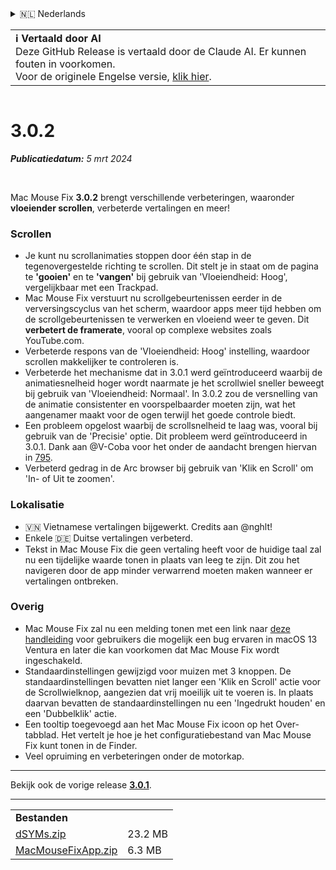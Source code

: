 <details>
<summary>🇳🇱 Nederlands</summary>

[🇬🇧 English (GitHub)](https://github.com/noah-nuebling/mac-mouse-fix/releases/tag/3.0.2)\
[🇦🇩 Català](https://redirect.macmousefix.com/?target=mmf-release&tag=3.0.2&locale=ca)\
[🇩🇪 Deutsch](https://redirect.macmousefix.com/?target=mmf-release&tag=3.0.2&locale=de)\
[🇪🇸 Español](https://redirect.macmousefix.com/?target=mmf-release&tag=3.0.2&locale=es)\
[🇫🇷 Français](https://redirect.macmousefix.com/?target=mmf-release&tag=3.0.2&locale=fr)\
[🇮🇩 Indonesia](https://redirect.macmousefix.com/?target=mmf-release&tag=3.0.2&locale=id)\
[🇮🇹 Italiano](https://redirect.macmousefix.com/?target=mmf-release&tag=3.0.2&locale=it)\
[🇭🇺 Magyar](https://redirect.macmousefix.com/?target=mmf-release&tag=3.0.2&locale=hu)\
**🇳🇱 Nederlands**\
[🇵🇱 Polski](https://redirect.macmousefix.com/?target=mmf-release&tag=3.0.2&locale=pl)\
[🇧🇷 Português (Brasil)](https://redirect.macmousefix.com/?target=mmf-release&tag=3.0.2&locale=pt-BR)\
[🇵🇹 Português (Portugal)](https://redirect.macmousefix.com/?target=mmf-release&tag=3.0.2&locale=pt-PT)\
[🇷🇴 Română](https://redirect.macmousefix.com/?target=mmf-release&tag=3.0.2&locale=ro)\
[🇸🇪 Svenska](https://redirect.macmousefix.com/?target=mmf-release&tag=3.0.2&locale=sv)\
[🇻🇳 Tiếng Việt](https://redirect.macmousefix.com/?target=mmf-release&tag=3.0.2&locale=vi)\
[🇹🇷 Türkçe](https://redirect.macmousefix.com/?target=mmf-release&tag=3.0.2&locale=tr)\
[🇨🇿 Čeština](https://redirect.macmousefix.com/?target=mmf-release&tag=3.0.2&locale=cs)\
[🇬🇷 Ελληνικά](https://redirect.macmousefix.com/?target=mmf-release&tag=3.0.2&locale=el)\
[🇷🇺 Русский](https://redirect.macmousefix.com/?target=mmf-release&tag=3.0.2&locale=ru)\
[🇺🇦 Українська](https://redirect.macmousefix.com/?target=mmf-release&tag=3.0.2&locale=uk)\
[🇮🇱 עברית](https://redirect.macmousefix.com/?target=mmf-release&tag=3.0.2&locale=he)\
[🇸🇦 العربية](https://redirect.macmousefix.com/?target=mmf-release&tag=3.0.2&locale=ar)\
[🇮🇳 हिन्दी](https://redirect.macmousefix.com/?target=mmf-release&tag=3.0.2&locale=hi)\
[🇹🇭 ไทย](https://redirect.macmousefix.com/?target=mmf-release&tag=3.0.2&locale=th)\
[🇨🇳 中文 (简体)](https://redirect.macmousefix.com/?target=mmf-release&tag=3.0.2&locale=zh-Hans)\
[🇨🇳 中文 (繁體)](https://redirect.macmousefix.com/?target=mmf-release&tag=3.0.2&locale=zh-Hant)\
[🇭🇰 中文（香港)](https://redirect.macmousefix.com/?target=mmf-release&tag=3.0.2&locale=zh-HK)\
[🇯🇵 日本語](https://redirect.macmousefix.com/?target=mmf-release&tag=3.0.2&locale=ja)\
[🇰🇷 한국어](https://redirect.macmousefix.com/?target=mmf-release&tag=3.0.2&locale=ko)\
[Help translate Mac Mouse Fix to different languages!](https://github.com/noah-nuebling/mac-mouse-fix/discussions/731)
</details>
<table align=><td>
<b>ℹ️ Vertaald door AI</b><br>
Deze GitHub Release is vertaald door de Claude AI. Er kunnen fouten in voorkomen.<br>
Voor de originele Engelse versie, <a href="https://github.com/noah-nuebling/mac-mouse-fix/releases/tag/3.0.2">klik hier</a>.
</td></table>

<table></table>

# 3.0.2
***Publicatiedatum:** 5 mrt 2024*

<br>

Mac Mouse Fix **3.0.2** brengt verschillende verbeteringen, waaronder **vloeiender scrollen**, verbeterde vertalingen en meer!

### Scrollen

- Je kunt nu scrollanimaties stoppen door één stap in de tegenovergestelde richting te scrollen. Dit stelt je in staat om de pagina te **'gooien'** en te **'vangen'** bij gebruik van 'Vloeiendheid: Hoog', vergelijkbaar met een Trackpad.
- Mac Mouse Fix verstuurt nu scrollgebeurtenissen eerder in de verversingscyclus van het scherm, waardoor apps meer tijd hebben om de scrollgebeurtenissen te verwerken en vloeiend weer te geven. Dit **verbetert de framerate**, vooral op complexe websites zoals YouTube.com.
- Verbeterde respons van de 'Vloeiendheid: Hoog' instelling, waardoor scrollen makkelijker te controleren is.
- Verbeterde het mechanisme dat in 3.0.1 werd geïntroduceerd waarbij de animatiesnelheid hoger wordt naarmate je het scrollwiel sneller beweegt bij gebruik van 'Vloeiendheid: Normaal'. In 3.0.2 zou de versnelling van de animatie consistenter en voorspelbaarder moeten zijn, wat het aangenamer maakt voor de ogen terwijl het goede controle biedt.
- Een probleem opgelost waarbij de scrollsnelheid te laag was, vooral bij gebruik van de 'Precisie' optie. Dit probleem werd geïntroduceerd in 3.0.1. Dank aan @V-Coba voor het onder de aandacht brengen hiervan in [795](https://github.com/noah-nuebling/mac-mouse-fix/issues/795).
- Verbeterd gedrag in de Arc browser bij gebruik van 'Klik en Scroll' om 'In- of Uit te zoomen'.

### Lokalisatie

- 🇻🇳 Vietnamese vertalingen bijgewerkt. Credits aan @nghlt!
- Enkele 🇩🇪 Duitse vertalingen verbeterd.
- Tekst in Mac Mouse Fix die geen vertaling heeft voor de huidige taal zal nu een tijdelijke waarde tonen in plaats van leeg te zijn. Dit zou het navigeren door de app minder verwarrend moeten maken wanneer er vertalingen ontbreken.

### Overig

- Mac Mouse Fix zal nu een melding tonen met een link naar [deze handleiding](https://github.com/noah-nuebling/mac-mouse-fix/discussions/861) voor gebruikers die mogelijk een bug ervaren in macOS 13 Ventura en later die kan voorkomen dat Mac Mouse Fix wordt ingeschakeld.
- Standaardinstellingen gewijzigd voor muizen met 3 knoppen. De standaardinstellingen bevatten niet langer een 'Klik en Scroll' actie voor de Scrollwielknop, aangezien dat vrij moeilijk uit te voeren is. In plaats daarvan bevatten de standaardinstellingen nu een 'Ingedrukt houden' en een 'Dubbelklik' actie.
- Een tooltip toegevoegd aan het Mac Mouse Fix icoon op het Over-tabblad. Het vertelt je hoe je het configuratiebestand van Mac Mouse Fix kunt tonen in de Finder.
- Veel opruiming en verbeteringen onder de motorkap.

---

Bekijk ook de vorige release [**3.0.1**](https://redirect.macmousefix.com/?target=mmf-release&tag=3.0.1&locale=nl).

---

<table align="start">
<tr>
    <td colspan=2>
        <b>Bestanden</b>
    </td>
</tr>
<tr>
    <td><a href="https://github.com/noah-nuebling/mac-mouse-fix/releases/download/3.0.2/dSYMs.zip">dSYMs.zip</a></td>
    <td>23.2 MB</td>
</tr>
<tr>
    <td><a href="https://github.com/noah-nuebling/mac-mouse-fix/releases/download/3.0.2/MacMouseFixApp.zip">MacMouseFixApp.zip</a></td>
    <td>6.3 MB</td>
</tr>
</table>